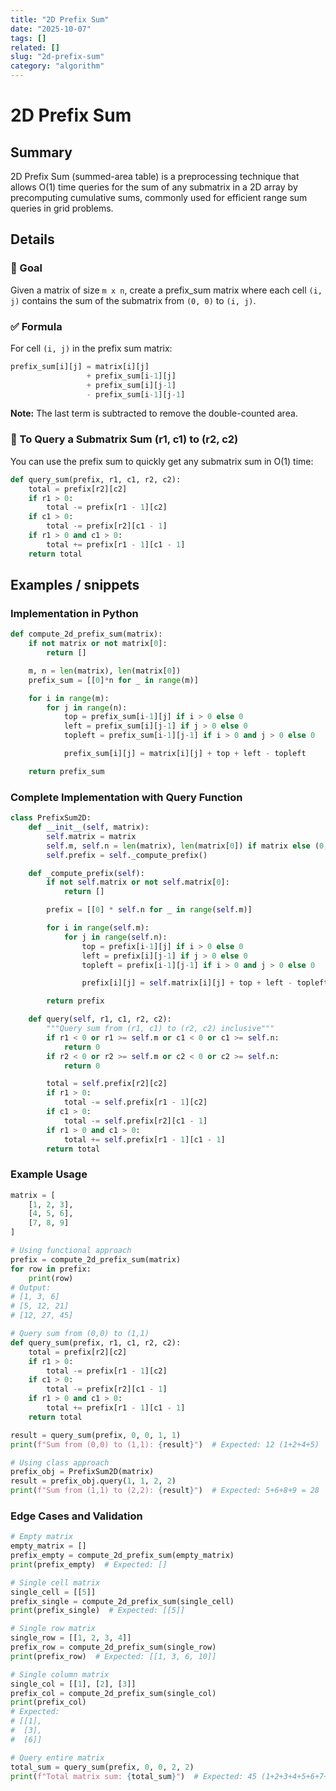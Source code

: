 ```yaml
---
title: "2D Prefix Sum"
date: "2025-10-07"
tags: []
related: []
slug: "2d-prefix-sum"
category: "algorithm"
---
```


# 2D Prefix Sum

## Summary
2D Prefix Sum (summed-area table) is a preprocessing technique that allows O(1) time queries for the sum of any submatrix in a 2D array by precomputing cumulative sums, commonly used for efficient range sum queries in grid problems.

## Details
### 🎯 Goal
Given a matrix of size `m x n`, create a prefix_sum matrix where each cell `(i, j)` contains the sum of the submatrix from `(0, 0)` to `(i, j)`.

### ✅ Formula
For cell `(i, j)` in the prefix sum matrix:

```python
prefix_sum[i][j] = matrix[i][j]
                 + prefix_sum[i-1][j]
                 + prefix_sum[i][j-1]
                 - prefix_sum[i-1][j-1]
```

**Note:** The last term is subtracted to remove the double-counted area.

### 📍 To Query a Submatrix Sum (r1, c1) to (r2, c2)
You can use the prefix sum to quickly get any submatrix sum in O(1) time:

```python
def query_sum(prefix, r1, c1, r2, c2):
    total = prefix[r2][c2]
    if r1 > 0:
        total -= prefix[r1 - 1][c2]
    if c1 > 0:
        total -= prefix[r2][c1 - 1]
    if r1 > 0 and c1 > 0:
        total += prefix[r1 - 1][c1 - 1]
    return total
```

## Examples / snippets

### Implementation in Python
```python
def compute_2d_prefix_sum(matrix):
    if not matrix or not matrix[0]:
        return []

    m, n = len(matrix), len(matrix[0])
    prefix_sum = [[0]*n for _ in range(m)]

    for i in range(m):
        for j in range(n):
            top = prefix_sum[i-1][j] if i > 0 else 0
            left = prefix_sum[i][j-1] if j > 0 else 0
            topleft = prefix_sum[i-1][j-1] if i > 0 and j > 0 else 0

            prefix_sum[i][j] = matrix[i][j] + top + left - topleft

    return prefix_sum
```

### Complete Implementation with Query Function
```python
class PrefixSum2D:
    def __init__(self, matrix):
        self.matrix = matrix
        self.m, self.n = len(matrix), len(matrix[0]) if matrix else (0, 0)
        self.prefix = self._compute_prefix()

    def _compute_prefix(self):
        if not self.matrix or not self.matrix[0]:
            return []

        prefix = [[0] * self.n for _ in range(self.m)]

        for i in range(self.m):
            for j in range(self.n):
                top = prefix[i-1][j] if i > 0 else 0
                left = prefix[i][j-1] if j > 0 else 0
                topleft = prefix[i-1][j-1] if i > 0 and j > 0 else 0

                prefix[i][j] = self.matrix[i][j] + top + left - topleft

        return prefix

    def query(self, r1, c1, r2, c2):
        """Query sum from (r1, c1) to (r2, c2) inclusive"""
        if r1 < 0 or r1 >= self.m or c1 < 0 or c1 >= self.n:
            return 0
        if r2 < 0 or r2 >= self.m or c2 < 0 or c2 >= self.n:
            return 0

        total = self.prefix[r2][c2]
        if r1 > 0:
            total -= self.prefix[r1 - 1][c2]
        if c1 > 0:
            total -= self.prefix[r2][c1 - 1]
        if r1 > 0 and c1 > 0:
            total += self.prefix[r1 - 1][c1 - 1]
        return total
```

### Example Usage
```python
matrix = [
    [1, 2, 3],
    [4, 5, 6],
    [7, 8, 9]
]

# Using functional approach
prefix = compute_2d_prefix_sum(matrix)
for row in prefix:
    print(row)
# Output:
# [1, 3, 6]
# [5, 12, 21]
# [12, 27, 45]

# Query sum from (0,0) to (1,1)
def query_sum(prefix, r1, c1, r2, c2):
    total = prefix[r2][c2]
    if r1 > 0:
        total -= prefix[r1 - 1][c2]
    if c1 > 0:
        total -= prefix[r2][c1 - 1]
    if r1 > 0 and c1 > 0:
        total += prefix[r1 - 1][c1 - 1]
    return total

result = query_sum(prefix, 0, 0, 1, 1)
print(f"Sum from (0,0) to (1,1): {result}")  # Expected: 12 (1+2+4+5)

# Using class approach
prefix_obj = PrefixSum2D(matrix)
result = prefix_obj.query(1, 1, 2, 2)
print(f"Sum from (1,1) to (2,2): {result}")  # Expected: 5+6+8+9 = 28
```

### Edge Cases and Validation
```python
# Empty matrix
empty_matrix = []
prefix_empty = compute_2d_prefix_sum(empty_matrix)
print(prefix_empty)  # Expected: []

# Single cell matrix
single_cell = [[5]]
prefix_single = compute_2d_prefix_sum(single_cell)
print(prefix_single)  # Expected: [[5]]

# Single row matrix
single_row = [[1, 2, 3, 4]]
prefix_row = compute_2d_prefix_sum(single_row)
print(prefix_row)  # Expected: [[1, 3, 6, 10]]

# Single column matrix
single_col = [[1], [2], [3]]
prefix_col = compute_2d_prefix_sum(single_col)
print(prefix_col)
# Expected:
# [[1],
#  [3],
#  [6]]

# Query entire matrix
total_sum = query_sum(prefix, 0, 0, 2, 2)
print(f"Total matrix sum: {total_sum}")  # Expected: 45 (1+2+3+4+5+6+7+8+9)
```
```

